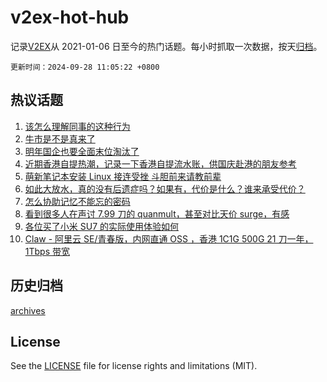 # v2ex-hot-hub

 记录[V2EX](https://www.v2ex.com/)从 2021-01-06 日至今的热门话题。每小时抓取一次数据，按天[归档](archives)。

`更新时间：2024-09-28 11:05:22 +0800`

## 热议话题

1. [该怎么理解同事的这种行为](https://www.v2ex.com/t/1076298)
1. [牛市是不是真来了](https://www.v2ex.com/t/1076269)
1. [明年国企也要全面末位淘汰了](https://www.v2ex.com/t/1076340)
1. [近期香港自提热潮，记录一下香港自提流水账，供国庆赴港的朋友参考](https://www.v2ex.com/t/1076321)
1. [萌新笔记本安装 Linux 接连受挫 斗胆前来请教前辈](https://www.v2ex.com/t/1076385)
1. [如此大放水，真的没有后遗症吗？如果有，代价是什么？谁来承受代价？](https://www.v2ex.com/t/1076477)
1. [怎么协助记忆不能忘的密码](https://www.v2ex.com/t/1076341)
1. [看到很多人在声讨 7.99 刀的 quanmult，甚至对比天价 surge，有感](https://www.v2ex.com/t/1076467)
1. [各位买了小米 SU7 的实际使用体验如何](https://www.v2ex.com/t/1076267)
1. [Claw - 阿里云 SE/青春版，内网直通 OSS ，香港 1C1G 500G 21 刀一年， 1Tbps 带宽](https://www.v2ex.com/t/1076357)

## 历史归档

[archives](archives)

## License

See the [LICENSE](LICENSE) file for license rights and limitations (MIT).
